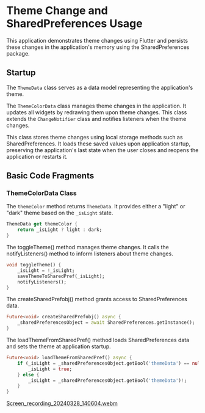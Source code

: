 # Theme Change and SharedPreferences Usage

This application demonstrates theme changes using Flutter and persists these changes in the application's memory using the SharedPreferences package.

## Startup

The `ThemeData` class serves as a data model representing the application's theme.

The `ThemeColorData` class manages theme changes in the application. It updates all widgets by redrawing them upon theme changes. This class extends the `ChangeNotifier` class and notifies listeners when the theme changes.

This class stores theme changes using local storage methods such as SharedPreferences. It loads these saved values upon application startup, preserving the application's last state when the user closes and reopens the application or restarts it.

## Basic Code Fragments

### ThemeColorData Class

The `themeColor` method returns `ThemeData`. It provides either a "light" or "dark" theme based on the `_isLight` state.

```dart
ThemeData get themeColor {
    return _isLight ? light : dark;
}
```
The toggleTheme() method manages theme changes. It calls the notifyListeners() method to inform listeners about theme changes.

```dart
void toggleTheme() {
    _isLight = !_isLight;
    saveThemeToSharedPref(_isLight);
    notifyListeners();
}
```
The createSharedPrefobj() method grants access to SharedPreferences data.

```dart
Future<void> createSharedPrefobj() async {
    _sharedPreferencesObject = await SharedPreferences.getInstance();
}
```

The loadThemeFromSharedPref() method loads SharedPreferences data and sets the theme at application startup.
```dart
Future<void> loadThemeFromSharedPref() async {
    if (_isLight = _sharedPreferencesObject.getBool('themeData') == null) {
        _isLight = true;
    } else {
        _isLight = _sharedPreferencesObject.getBool('themeData')!;
    }
}
```




[Screen_recording_20240328_140604.webm](https://github.com/seymaa54/flutter_ile_uygulama_gelistirme/assets/127548963/6bcac6b0-b459-4c47-82ea-2b3b3463188d)

